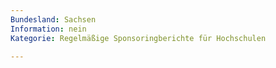 ```yaml
---
Bundesland: Sachsen
Information: nein
Kategorie: Regelmäßige Sponsoring­berichte für Hochschulen

---
```

